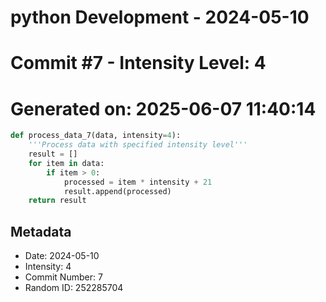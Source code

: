 ﻿# python Development - 2024-05-10
# Commit #7 - Intensity Level: 4
# Generated on: 2025-06-07 11:40:14
```python
def process_data_7(data, intensity=4):
    '''Process data with specified intensity level'''
    result = []
    for item in data:
        if item > 0:
            processed = item * intensity + 21
            result.append(processed)
    return result
```
## Metadata
- Date: 2024-05-10
- Intensity: 4
- Commit Number: 7
- Random ID: 252285704
